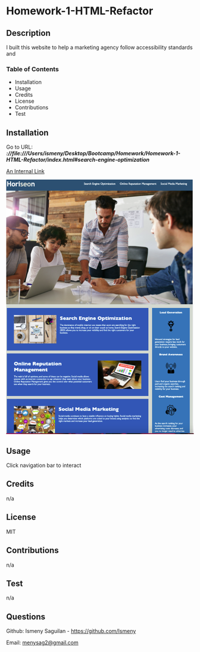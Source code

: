 # Homework-1-HTML-Refactor

## Description
I built this website to help a marketing agency follow accessibility standards and 

### Table of Contents 
* Installation
* Usage
* Credits
* License
* Contributions
* Test

## Installation
Go to URL: ***://file:///Users/ismeny/Desktop/Bootcamp/Homework/Homework-1-HTML-Refactor/index.html#search-engine-optimization***

[An Internal Link](/Users/ismeny/Desktop/Bootcamp/Homework/Homework-1-HTML-Refactor/index.html)


![plot](screen-shot.png)


## Usage
Click navigation bar to interact

## Credits
n/a
## License
MIT

## Contributions
n/a
## Test
n/a
## Questions
Github: Ismeny Saguilan - https://github.com/Ismeny 



Email: menysag2@gmail.com



